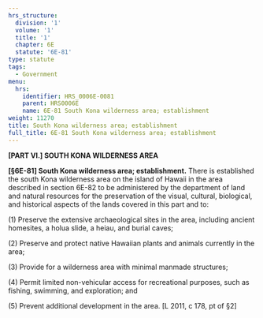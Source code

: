 ```yaml
---
hrs_structure:
  division: '1'
  volume: '1'
  title: '1'
  chapter: 6E
  statute: '6E-81'
type: statute
tags:
  - Government
menu:
  hrs:
    identifier: HRS_0006E-0081
    parent: HRS0006E
    name: 6E-81 South Kona wilderness area; establishment
weight: 11270
title: South Kona wilderness area; establishment
full_title: 6E-81 South Kona wilderness area; establishment
---
```

**[PART VI.] SOUTH KONA WILDERNESS AREA**

**[§6E-81] South Kona wilderness area; establishment.** There is established the south Kona wilderness area on the island of Hawaii in the area described in section 6E-82 to be administered by the department of land and natural resources for the preservation of the visual, cultural, biological, and historical aspects of the lands covered in this part and to:

(1) Preserve the extensive archaeological sites in the area, including ancient homesites, a holua slide, a heiau, and burial caves;

(2) Preserve and protect native Hawaiian plants and animals currently in the area;

(3) Provide for a wilderness area with minimal manmade structures;

(4) Permit limited non-vehicular access for recreational purposes, such as fishing, swimming, and exploration; and

(5) Prevent additional development in the area. [L 2011, c 178, pt of §2]